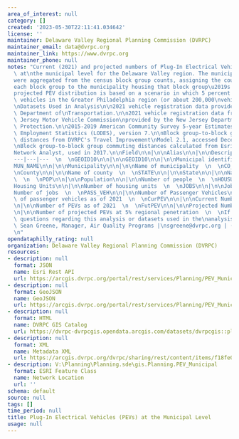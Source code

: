 ```yaml
---
area_of_interest: null
category: []
created: '2023-05-30T22:11:41.034642'
license: ''
maintainer: Delaware Valley Regional Planning Commission (DVRPC)
maintainer_email: data@dvrpc.org
maintainer_link: https://www.dvrpc.org
maintainer_phone: null
notes: "Current (2021) and projected numbers of Plug-In Electrical Vehicles (PEVs)\
  \ at\nthe municipal level for the Delaware Valley region. The municipal PEV counts\n\
  were aggregated from the census block group counts, assigning the counts from\n\
  each block group to the municipality housing that block group\u2019s centroid. The\n\
  projected PEV distribution is based on a scenario in which 5 percent of\npassenger\
  \ vehicles in the Greater Philadelphia region (or about 200,000\nvehicles) are PEVs.\n\
  \nDatasets Used in Analysis\n\n2021 vehicle registration data provided by the Pennsylvania\
  \ Department of\nTransportation.\n\n2021 vehicle registration data from the New\
  \ Jersey Motor Vehicle Commission\nprovided by the New Jersey Department of Environmental\
  \ Protection.\n\n2015-2019 American Community Survey 5-year Estimates.\n\nLEHD Origin-Destination\
  \ Employment Statistics (LODES), version 7.\n\nBlock group-to-block group commuting\
  \ distances from DVRPC's Travel Improvement\nModel 2.1, accessed December 2017.\n\
  \nBlock group-to-block group commuting distances calculated from Esri\u2019s ArcGIS\n\
  Network Analyst, used in 2017.\n\nField\n\n|\n\nAlias\n\n|\n\nDescription  \n  \n\
  ---|---|---  \n  \nGEOID10\n\n|\n\nGEOID10\n\n|\n\nMunicipal identifier  \n  \n\
  MUN_NAME\n\n|\n\nMunicipality\n\n|\n\nName of municipality  \n  \nCO_NAME\n\n|\n\
  \nCounty\n\n|\n\nName of county  \n  \nSTATE\n\n|\n\nState\n\n|\n\nName of state\
  \  \n  \nPOP\n\n|\n\nPopulation\n\n|\n\nNumber of people  \n  \nHOUSUNIT\n\n|\n\n\
  Housing Units\n\n|\n\nNumber of housing units  \n  \nJOBS\n\n|\n\nJobs\n\n|\n\n\
  Number of jobs  \n  \nPASS_VEH\n\n|\n\nNumber of Passenger Vehicles\n\n|\n\nNumber\
  \ of passenger vehicles as of 2021  \n  \nCurPEV\n\n|\n\nCurrent Number of PEVs\n\
  \n|\n\nNumber of PEVs as of 2021  \n  \nFutPEV\n\n|\n\nProjected Number of PEVs\n\
  \n|\n\nNumber of projected PEVs at 5% regional penetration  \n  \nIf you have any\
  \ questions regarding this analysis or datasets used in the\nanalysis, please contact:\
  \ Sean Greene, Manager, Air Quality Programs |\nsgreene@dvrpc.org | (215) 238-2860\n\
  \n"
opendataphilly_rating: null
organization: Delaware Valley Regional Planning Commission (DVRPC)
resources:
- description: null
  format: JSON
  name: Esri Rest API
  url: https://arcgis.dvrpc.org/portal/rest/services/Planning/PEV_Municipal/FeatureServer/0
- description: null
  format: GeoJSON
  name: GeoJSON
  url: https://arcgis.dvrpc.org/portal/rest/services/Planning/PEV_Municipal/FeatureServer/0/query?where=1=1&outsr=4326&outfields=*&f=geojson
- description: null
  format: HTML
  name: DVRPC GIS Catalog
  url: https://dvrpc-dvrpcgis.opendata.arcgis.com/datasets/dvrpcgis::plug-in-electrical-vehicles-pevs-at-the-municipal-level
- description: null
  format: XML
  name: Metadata XML
  url: https://arcgis.dvrpc.org/dvrpc/sharing/rest/content/items/f18fe015e5bf486e8493c487c9a1cf4d/info/metadata/metadata.xml?format=default
- description: V:\Planning\Planning.sde\gis.Planning.PEV_Municipal
  format: ESRI Feature Class
  name: Network Location
  url: ''
schema: default
source: null
tags: []
time_period: null
title: Plug-In Electrical Vehicles (PEVs) at the Municipal Level
usage: null
---
```

